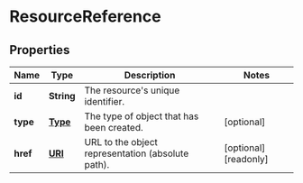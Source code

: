 

# ResourceReference

## Properties

| Name | Type | Description | Notes |
| ------------ | ------------- | ------------- | ------------- |
| **id** | **String** | The resource&#39;s unique identifier. |  |
| **type** | [**Type**](Type.md) | The type of object that has been created. |  [optional] |
| **href** | [**URI**](URI.md) | URL to the object representation (absolute path). |  [optional] [readonly] |


